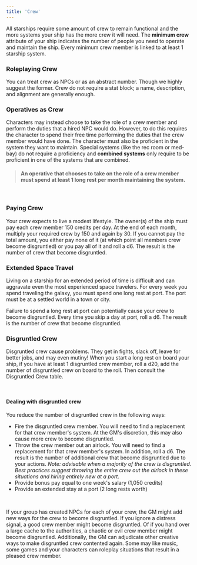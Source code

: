 ```yaml
---
title: 'Crew'
---
```


All starships require some amount of crew to remain functional and the more systems your ship has the more crew it will
need. The __minimum crew__ attribute of your ship indicates the number of people you need to operate and maintain the
ship. Every minimum crew member is linked to at least 1 starship system.

### Roleplaying Crew
You can treat crew as NPCs or as an abstract number. Though we highly suggest the former. Crew do not require a stat
block; a name, description, and alignment are generally enough.

### Operatives as Crew
Characters may instead choose to take the role of a crew member and perform the duties that a hired NPC would do. However,
to do this requires the character to spend their free time performing the duties that the crew member would have done.
The character must also be proficient in the system they want to maintain. Special systems (like the rec room or med-bay)
do not require a proficiency and __combined systems__ only require to be proficient in one of the systems that are combined.

> #### __An operative that chooses to take on the role of a crew member must spend at least 1 long rest per month maintaining the system__.

<br>

### Paying Crew
Your crew expects to live a modest lifestyle. The owner(s) of the ship must pay each crew member 150 credits per day. At the
end of each month, multiply your required crew by 150 and again by 30. If you cannot pay the total amount, you either
pay none of it (at which point all members crew become disgruntled) or you pay all of it and roll a d6. The result is the
number of crew that become disgruntled.

### Extended Space Travel
Living on a starship for an extended period of time is difficult and can aggravate even the most experienced space
travelers. For every week you spend traveling the galaxy, you must spend one long rest at port. The port must be at a
settled world in a town or city.

Failure to spend a long rest at port can potentially cause your crew to become disgruntled. Every time you skip a day at
port, roll a d6. The result is the number of crew that become disgruntled.

### Disgruntled Crew
Disgruntled crew cause problems. They get in fights, slack off, leave for better jobs, and may even mutiny! When you
start a long rest on board your ship, if you have at least 1 disgruntled crew member, roll a d20, add the number of
disgruntled crew on board to the roll. Then consult the Disgruntled Crew table.

<ai-dialog title="Disgruntled Crew" component="disgruntled-crew"/>

<br>

#### Dealing with disgruntled crew
You reduce the number of disgruntled crew in the following ways:
- Fire the disgruntled crew member. You will need to find a replacement for that crew member's system. At the GM's
  discretion, this may also cause more crew to become disgruntled.
- Throw the crew member out an airlock. You will need to find a replacement for that crew member's system. In
  addition, roll a d6. The result is the number of additional crew that become disgruntled due to your actions. _Note:
  advisable when a majority of the crew is disgruntled. Best practices suggest throwing the entire crew out the airlock
  in these situations and hiring entirely new at a port_.
- Provide bonus pay equal to one week's salary (1,050 credits)
- Provide an extended stay at a port (2 long rests worth)

<br>

If your group has created NPCs for each of your crew, the GM might add new ways for the crew to become disgruntled. If
you ignore a distress signal, a good crew member might become disgruntled. Of if you hand over a large cache to the
authorities, a chaotic or evil crew member might become disgruntled. Additionally, the GM can adjudicate other creative
ways to make disgruntled crew contented again. Some may like music, some games and your characters can roleplay situations
that result in a pleased crew member.
